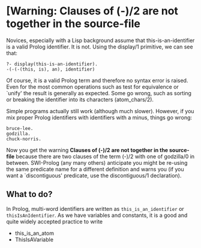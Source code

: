 # [Warning: Clauses of (-)/2 are not together in the source-file

Novices, especially with a Lisp background assume that
this-is-an-identifier is a valid Prolog identifier. It is not. Using
the display/1 primitive, we can see that:

```
?- display(this-is-an-identifier).
-(-(-(this, is), an), identifier)
```

Of course, it is a valid Prolog term and therefore no syntax error is
raised.  Even for the most common operations such as test for
equivalence or `unify' the result is generally as expected. Some go
wrong, such as sorting or breaking the identifier into its characters
(atom_chars/2).

Simple programs actually still work (although much slower).
However, if you mix proper Prolog identifiers with identifiers with
a minus, things go wrong:

```
bruce-lee.
godzilla.
chuck-norris.
```

Now you get the warning __Clauses of (-)/2 are not together in the
source-file__ because there are two clauses of the term (-)/2 with one
of godzilla/0 in between. SWI-Prolog (any many others) anticipate you
might be re-using the same predicate name for a different definition and
warns you (if you want a `discontiguous' predicate, use the
discontiguous/1 declaration).

## What to do?

In Prolog, multi-word identifiers are written as `this_is_an_identifier`
or `thisIsAnIdentifier`. As we have variables and constants, it is a good
and quite widely accepted practice to write

 - this_is_an_atom
 - ThisIsAVariable
